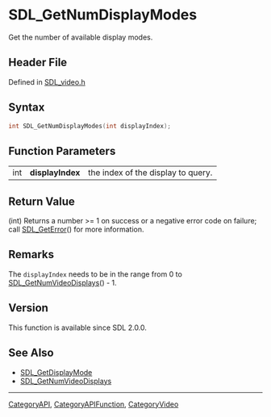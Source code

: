 # SDL_GetNumDisplayModes

Get the number of available display modes.

## Header File

Defined in [SDL_video.h](https://github.com/libsdl-org/SDL/blob/SDL2/include/SDL_video.h)

## Syntax

```c
int SDL_GetNumDisplayModes(int displayIndex);
```

## Function Parameters

|     |                  |                                    |
| --- | ---------------- | ---------------------------------- |
| int | **displayIndex** | the index of the display to query. |

## Return Value

(int) Returns a number >= 1 on success or a negative error code on failure;
call [SDL_GetError](SDL_GetError)() for more information.

## Remarks

The `displayIndex` needs to be in the range from 0 to
[SDL_GetNumVideoDisplays](SDL_GetNumVideoDisplays)() - 1.

## Version

This function is available since SDL 2.0.0.

## See Also

- [SDL_GetDisplayMode](SDL_GetDisplayMode)
- [SDL_GetNumVideoDisplays](SDL_GetNumVideoDisplays)






----
[CategoryAPI](CategoryAPI), [CategoryAPIFunction](CategoryAPIFunction), [CategoryVideo](CategoryVideo)

